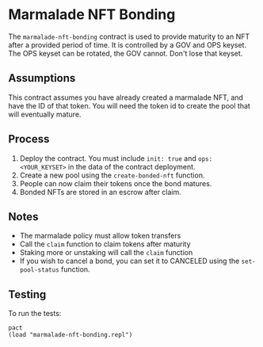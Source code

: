 # Marmalade NFT Bonding

The `marmalade-nft-bonding` contract is used to provide maturity to an NFT after a provided period of time.
It is controlled by a GOV and OPS keyset.
The OPS keyset can be rotated, the GOV cannot. Don't lose that keyset.

## Assumptions

This contract assumes you have already created a marmalade NFT, and have the ID of that token. You will need the token id to create the pool that will eventually mature.

## Process

1. Deploy the contract. You must include `init: true` and `ops: <YOUR_KEYSET>` in the data of the contract deployment.
2. Create a new pool using the `create-bonded-nft` function.
3. People can now claim their tokens once the bond matures.
4. Bonded NFTs are stored in an escrow after claim.

## Notes

- The marmalade policy must allow token transfers
- Call the `claim` function to claim tokens after maturity
- Staking more or unstaking will call the `claim` function
- If you wish to cancel a bond, you can set it to CANCELED using the `set-pool-status` function.

## Testing

To run the tests:
```
pact
(load "marmalade-nft-bonding.repl")
```
